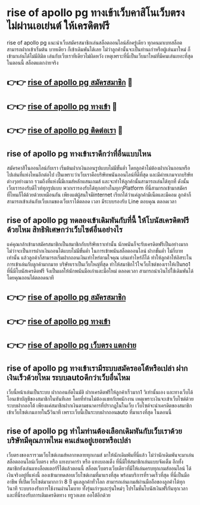 # rise of apollo pg ทางเข้าเว็บคาสิโนเว็บตรง ไม่ผ่านเอเย่นต์ ให้เครดิตฟรี

rise of apollo pg แนะนำเว็บสมัครสมาชิกเล่นสล็อตออนไลน์สักครู่เดียว ทุกคนมาเบทสล็อตสามารถฝากเข้าเริ่มต้น บาทเดียว ก็เข้าเดิมพันได้เลย ไม่ว่าลูกค้านั้นจะเป็นท่านเก่าหรือผู้เล่นมาใหม่ ก็เข้ามาเล่นได้ไม่มีลิมิต เล่นกับเว็บเราทีเดียวไม่ผิดหวัง เหตุเพราะที่นี่เป็นเว็บมาใหม่ที่มีคนเล่นเยอะที่สุดในตอนนี้ สล็อตแตกง่ายจริง

## 👉👉 [rise of apollo pg สมัครสมาชิก](https://bit.ly/3Ckzg5n) 🎰
## 👉👉 [rise of apollo pg ทางเข้า](https://bit.ly/3Ckzg5n) 🎰
## 👉👉 [rise of apollo pg ติดต่อเรา](https://bit.ly/3Ckzg5n) 🎰

## rise of apollo pg ทางเข้าเราดีกว่าที่อื่นแบบไหน
สมัครคาสิโนออนไลน์กับเรา เริ่มต้นฝากเงินถอนรูปแบบไม่มีขั้นต่ำ โดยลูกค้าไม่ต้องฝากเงินถอนหรือไปเล่นที่แห่งไหนอีกต่อไป เป็นเพราะว่าเว็บเราคือบริษัทพนันออนไลน์ที่ดีที่สุด และมีค่ายเกมจากบริษัทต่างๆอย่างมาก รวมถึงที่แห่งนี้มีเกมส์หลักแสนเกมส์ และจะทำให้ลูกค้านั้นสามารถเล่นได้ทุกที่ ดังนั้นเว็บเรารองรับดีไวท์ทุกรูปแบบ พวกเรารองรับได้ทุกอย่างในทุกๆPlatform ที่นี่สามารถเข้ามาสมัครที่ไหนก็ได้ด้วยด้วยเหมือนกัน เพียงแต่ผู้สนใจมีinternet เรียกได้ว่าแค่ลูกค้ามีเน็ตและมีคอม ลูกค้าก็สามารถเข้าเล่นกับเว็บเกมของเว็บเราได้ตลอด เวลา มีระบบรองรับ Line ตอบคุณ ตลอดเวลา

## rise of apollo pg ทดลองเข้าเดิมพันกับที่นี้ ให้โบนัสเครดิตฟรีด้วยไหม สิทธิพิเศษกว่าเว็บไซต์อื่นอย่างไร
แค่คุณกล้าเข้ามาสมัครสมาชิกเป็นสมาชิกกับบริษัทเราเท่านั้น นักพนันก็จะรับเครดิตฟรีเป็นอย่างมาก ไม่ว่าจะเป็นการฝากเงินถอนได้แบบไม่มีขั้นต่ำ ในการเข้าพนันสล็อตออนไลน์ ฝากขั้นต่ำ ไม่กี่บาทเท่านั้น แล้วลูกค้าก็สามารถเริ่มฝากถอนเงินเท่าไหร่ตามใจคุณ เล่นเท่าไหร่ก็ได้ ทำให้ลูกค้าให้อิสระในการเข้าเล่นกับลูกค้ามากมาย บริษัทเราเป็นเว็บใหญ่ที่สุด ทำให้สมาชิกไว้ใจเว็บไซต์ของเราให้เป็นno1 ที่นี่มีโบนัสเครดิตฟรี จึงเป็นผลให้นักพนันมือเก่าและมือใหม่ ตลอดเวลา สามารถนำเงินไปใช้เดิมพันได้ โดยคุณถอนได้ตลอดนาที

## 👉👉 [rise of apollo pg สมัครสมาชิก](https://bit.ly/3Ckzg5n)
## 👉👉 [rise of apollo pg ทางเข้า](https://bit.ly/3Ckzg5n)
## 👉👉 [rise of apollo pg เว็บตรง แตกง่าย](https://bit.ly/3Ckzg5n)

## rise of apollo pg ทางเข้าเรามีระบบสมัครออโต้หรือเปล่า ฝากเงินเร็วด้วยไหม ระบบautoดีกว่าเว็บอื่นไหม
เว็บนี้หน้าเล่นเป็นระบบ ฝากถอนอัตโนมัติ ฝากเครดิตฟรีให้ลูกค้าเร็วมาก1 วิเท่านั้นเอง และทางเว็บได้โอนเข้าบัญชีของสมาชิกในทันทีเลย โดยที่ท่านไม่ต้องแชทกับพนักงาน เหตุเพราะเงินจะเข้าเว็บไซต์ด้วยระบบฝากออโต้ เพียงแค่สมาชิกฝากเงินตามธนาคารที่ปรากฏในในเว็บ เว็บไซต์จะนำเครดิตของสมาชิกเข้าเว็บไซต์เกมภายใน5วินาที เพราะเว็บนี้เป็นระบบฝากถอนauto ที่มาแรงที่สุด ในตอนนี้

## rise of apollo pg ทำไมท่านต้องเลือกเดิมพันกับเว็บเราด้วย บริษัทมีคุณภาพไหม คนเล่นอยู่เยอะหรือเปล่า
เว็บตรงของเรารวมเว็บไซต์เกมส์หลากหลายทุกเกมส์ มาให้นักเดิมพันที่นี่แล้ว ไม่ว่านักเดิมพันจะมาเล่น สล็อตออนไลน์เว็บตรง หรือ แทงบาคาร่า หรือ แทงบอลเต็ง ที่นี่มีให้สมาชิกเล่นแบบจัดเต็ม อีกทั้งสมาชิกยังเล่นแทงล็อตเตอร์รี่ได้แล้วตอนนี้ สล็อตเว็บตรงเว็บเดียวที่มีให้เล่นครบทุกเกมส์ออนไลน์ ได้เงินจริงอยู่ที่แห่งนี้ ลองเข้ามาทดสอบเว็บไซต์เกมที่มาแรงที่สุด พร้อมบริการที่รวดเร็วที่สุด ที่นี่เป็นมืออาชีพ ที่เปิดเว็บไซต์มามากกว่า 8 ปี ดูแลลูกค้าทั่วโลก สามารถเล่นเกมส์ผ่านมือถือของลูกค้าได้ทุกวินาที ระบบรองรับการใช้งานผ่านโมบาย ทั้งรุ่นเก่าๆและรุ่นใหม่ๆ โปรโมชั่นโบนัสเงินฟรีกันทุกเวลา และที่นี่รองรับการเติมเครดิตทาง ทรูวอเลท ออโต้อีกด้วย
